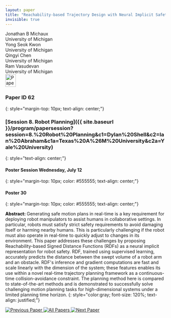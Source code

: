 ```yaml
---
layout: paper
title: "Reachability-based Trajectory Design with Neural Implicit Safety Constraints"
invisible: true
---
```

<div class="paper-authors">
<div class="paper-author-box">
    <div class="paper-author-name">Jonathan B Michaux</div>
    <div class="paper-author-uni">University of Michigan</div>
</div>
<div class="paper-author-box">
    <div class="paper-author-name">Yong Seok Kwon</div>
    <div class="paper-author-uni">University of Michigan</div>
</div>
<div class="paper-author-box">
    <div class="paper-author-name">Qingyi Chen</div>
    <div class="paper-author-uni">University of Michigan</div>
</div>
<div class="paper-author-box">
    <div class="paper-author-name">Ram Vasudevan</div>
    <div class="paper-author-uni">University of Michigan</div>
</div>

</div><div class="paper-pdf">
<div> <a href="http://www.roboticsproceedings.org/rss19/p062.pdf"><img src="{{ site.baseurl }}/images/paper_link.png" alt="Paper Website" width = "33"  height = "40"/></a> </div>
</div>

### Paper ID 62
{: style="margin-top: 10px; text-align: center;"}

### [Session 8. Robot Planning]({{ site.baseurl }}/program/papersession?session=8.%20Robot%20Planning&c1=Dylan%20Shell&c2=Ian%20Abraham&c1a=Texas%20A%26M%20University&c2a=Yale%20University)
{: style="text-align: center;"}

#### Poster Session Wednesday, July 12
{: style="margin-top: 10px; color: #555555; text-align: center;"}

#### Poster 30
{: style="margin-top: 10px; color: #555555; text-align: center;"}

<b style="color: black;">Abstract: </b>Generating safe motion plans in real-time is a key requirement for deploying robot manipulators to assist humans in collaborative settings.
In particular, robots must satisfy strict safety requirements to avoid damaging itself or harming nearby humans.
This is particularly challenging if the robot must also operate in real-time to quickly adjust to changes in its environment.
This paper addresses these challenges by proposing Reachability-based Signed Distance Functions (RDFs) as a neural implicit representation for robot safety.
RDF, trained using supervised learning, accurately predicts the distance between the swept volume of a robot arm and an obstacle.
RDF's inference and gradient computations are fast and scale linearly with the dimension of the system; these features enables its use within a novel real-time trajectory planning framework as a continuous-time collision-avoidance constraint.
The planning method here is compared to state-of-the-art methods and is demonstrated to successfully solve challenging motion planning tasks for high-dimensional systems under a limited planning time horizon.
{: style="color:gray; font-size: 120%; text-align: justified;"}


<div class="paper-menu">
<a href="{{ site.baseurl }}/program/papers/061/"> <img src="{{ site.baseurl }}/images/previous_paper_icon.png" alt="Previous Paper" title="Previous Paper"/> </a>
<a href="{{ site.baseurl }}/program/papers"><img src="{{ site.baseurl }}/images/overview_icon.png" alt="All Papers" title="All Papers"/> </a>
<a href="{{ site.baseurl }}/program/papers/063/"> <img src="{{ site.baseurl }}/images/next_paper_icon.png" alt="Next Paper" title="Next Paper"/> </a>

</div>
